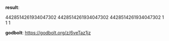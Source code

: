 **result**:
 
4428514261934047302
4428514261934047302
4428514261934047302
1 1 1
 
**godbolt**: https://godbolt.org/z/6veTaz1jz